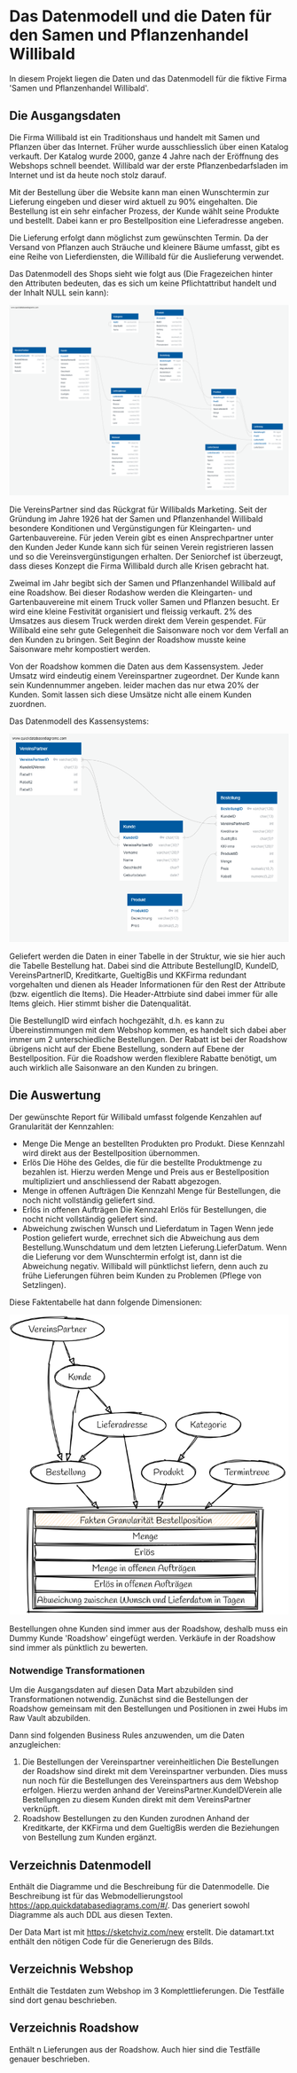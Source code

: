 # Das Datenmodell und die Daten für den Samen und Pflanzenhandel Willibald

In diesem Projekt liegen die Daten und das Datenmodell für die fiktive Firma 'Samen und Pflanzenhandel Willibald'.

## Die Ausgangsdaten

Die Firma Willibald ist ein Traditionshaus und handelt mit Samen und Pflanzen über das Internet. Früher wurde ausschliesslich über einen Katalog verkauft. Der Katalog wurde 2000, ganze 4 Jahre nach der Eröffnung des Webshops schnell beendet. Willibald war der erste Pflanzenbedarfsladen im Internet und ist da heute noch stolz darauf.

Mit der Bestellung über die Website kann man einen Wunschtermin zur Lieferung eingeben und dieser wird aktuell zu 90% eingehalten. Die Bestellung ist ein sehr einfacher Prozess, der Kunde wählt seine Produkte und bestellt. Dabei kann er pro Bestellposition eine Lieferadresse angeben.

Die Lieferung erfolgt dann möglichst zum gewünschten Termin. Da der Versand von Pflanzen auch Sträuche und kleinere Bäume umfasst, gibt es eine Reihe von Lieferdiensten, die Willibald für die Auslieferung verwendet.

Das Datenmodell des Shops sieht wie folgt aus (Die Fragezeichen hinter den Attributen bedeuten, das es sich um keine Pflichtattribut handelt und der Inhalt NULL sein kann):

![Shopdatenmodell Willibald](Datenmodell\webshop-willibald.png)

Die VereinsPartner sind das Rückgrat für Willibalds Marketing. Seit der Gründung im Jahre 1926 hat der Samen und Pflanzenhandel Willibald besondere Konditionen und Vergünstigungen für Kleingarten- und Gartenbauvereine. Für jeden Verein gibt es einen Ansprechpartner unter den Kunden Jeder Kunde kann sich für seinen Verein registrieren lassen und so die Vereinsvergünstigungen erhalten. Der Seniorchef ist überzeugt, dass dieses Konzept die Firma Willibald durch alle Krisen gebracht hat.

Zweimal im Jahr begibt sich der Samen und Pflanzenhandel Willibald auf eine Roadshow. Bei dieser Rodashow werden die Kleingarten- und Gartenbauvereine mit einem Truck voller Samen und Pflanzen besucht. Er wird eine kleine Festivität organisiert und fleissig verkauft. 2% des Umsatzes aus diesem Truck werden direkt dem Verein gespendet. Für Willibald eine sehr gute Gelegenheit die Saisonware noch vor dem Verfall an den Kunden zu bringen. Seit Beginn der Roadshow musste keine Saisonware mehr kompostiert werden. 

Von der Roadshow kommen die Daten aus dem Kassensystem. Jeder Umsatz wird eindeutig einem Vereinspartner zugeordnet. Der Kunde kann sein Kundennummer angeben. leider machen das nur etwa 20% der Kunden. Somit lassen sich diese Umsätze nicht alle einem Kunden zuordnen.

Das Datenmodell des Kassensystems:

![Datenmodell Kassensystem](Datenmodell\Roadshow.png)

Geliefert werden die Daten in einer Tabelle in der Struktur, wie sie hier auch die Tabelle Bestellung hat. Dabei sind die Attribute BestellungID, KundeID, VereinsPartnerID, Kreditkarte, GueltigBis und KKFirma redundant vorgehalten und dienen als Header Informationen für den Rest der Attribute (bzw. eigentlich die Items). Die Header-Attrbiute sind dabei immer für alle Items gleich. Hier stimmt bisher die Datenqualität.

Die BestellungID wird einfach hochgezählt, d.h. es kann zu Übereinstimmungen mit dem Webshop kommen, es handelt sich dabei aber immer um 2 unterschiedliche Bestellungen. Der Rabatt ist bei der Roadshow übrigens nicht auf der Ebene Bestellung, sondern auf Ebene der Bestellposition. Für die Roadshow werden flexiblere Rabatte benötigt, um auch wirklich alle Saisonware an den Kunden zu bringen.



## Die Auswertung

Der gewünschte Report für Willibald umfasst folgende Kenzahlen auf Granularität der Kennzahlen:

- Menge
  Die Menge an bestellten Produkten pro Produkt. Diese Kennzahl wird direkt aus der Bestellposition übernommen.
- Erlös
  Die Höhe des Geldes, die für die bestellte Produktmenge zu bezahlen ist. Hierzu werden Menge und Preis aus er Bestellposition multipliziert und anschliessend der Rabatt abgezogen.
- Menge in offenen Aufträgen
  Die Kennzahl Menge für Bestellungen, die noch nicht vollständig geliefert sind.
- Erlös in offenen Aufträgen
  Die Kennzahl Erlös für Bestellungen, die nocht nicht vollständig geliefert sind.
- Abweichung zwischen Wunsch und Lieferdatum in Tagen
  Wenn jede Postion geliefert wurde, errechnet sich die Abweichung aus dem Bestellung.Wunschdatum und dem letzten Lieferung.LieferDatum. Wenn die Lieferung vor dem Wunschtermin erfolgt ist, dann ist die Abweichung negativ. Willibald will pünktlichst liefern, denn auch zu frühe Lieferungen führen beim Kunden zu Problemen (Pflege von Setzlingen).

Diese Faktentabelle hat dann folgende Dimensionen:

![erster Data Mart für Willibald](Datenmodell\datamart.png)



Bestellungen ohne Kunden sind immer aus der Roadshow, deshalb muss ein Dummy Kunde 'Roadshow' eingefügt werden. Verkäufe in der Roadshow sind immer als pünktlich zu bewerten.

### Notwendige Transformationen

Um die Ausgangsdaten auf diesen Data Mart abzubilden sind Transformationen notwendig. Zunächst sind die Bestellungen der Roadshow gemeinsam mit den Bestellungen und Positionen in zwei Hubs im Raw Vault abzubilden.

Dann sind folgenden Business Rules anzuwenden, um die Daten anzugleichen:

1. Die Bestellungen der Vereinspartner vereinheitlichen
   Die Bestellungen der Roadshow sind direkt mit dem Vereinspartner verbunden. Dies muss nun noch für die Bestellungen des Vereinspartners aus dem Webshop erfolgen. Hierzu werden anhand der VereinsPartner.KundeIDVerein alle Bestellungen zu diesem Kunden direkt mit dem VereinsPartner verknüpft.
2. Roadshow Bestellungen zu den Kunden zurodnen
   Anhand der Kreditkarte, der KKFirma und dem GueltigBis werden die Beziehungen von Bestellung zum Kunden ergänzt.



## Verzeichnis Datenmodell

Enthält die Diagramme und die Beschreibung für die Datenmodelle. Die Beschreibung ist für das Webmodellierungstool https://app.quickdatabasediagrams.com/#/. Das generiert sowohl Diagramme als auch DDL aus diesen Texten.

Der Data Mart ist mit https://sketchviz.com/new erstellt. Die datamart.txt enthält den nötigen Code für die Generierugn des Bilds.



## Verzeichnis Webshop

Enthält die Testdaten zum Webshop im 3 Komplettlieferungen. Die Testfälle sind dort genau beschrieben.



## Verzeichnis Roadshow

Enthält n Lieferungen aus der Roadshow. Auch hier sind die Testfälle genauer beschrieben.
